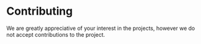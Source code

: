 # Contributing

We are greatly appreciative of your interest in the projects, however we do not accept contributions to the project.
